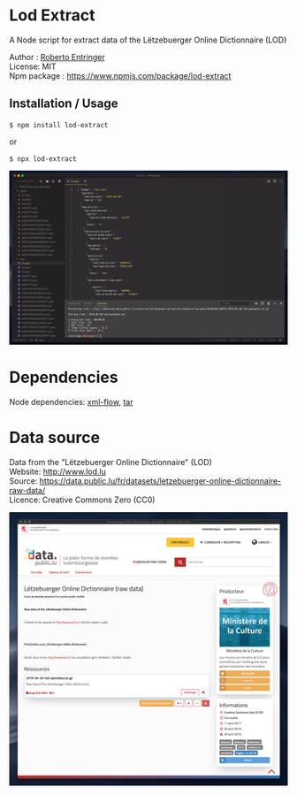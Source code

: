 # Lod Extract

A Node script for extract data of the Lëtzebuerger Online Dictionnaire (LOD)

Author : [Roberto Entringer](https://robertoentringer.com)  
License: MIT  
Npm package : https://www.npmjs.com/package/lod-extract   

## Installation / Usage

```shell
$ npm install lod-extract
```
or

```shell
$ npx lod-extract
```

[![screenshot2.png](screenshot2.png?raw=true)](screenshot2.png?raw=true)

# Dependencies

Node dependencies: [xml-flow](https://www.npmjs.com/package/xml-flow), [tar](https://www.npmjs.com/package/tar)

# Data source

Data from the "Lëtzebuerger Online Dictionnaire" (LOD)  
Website: http://www.lod.lu  
Source: https://data.public.lu/fr/datasets/letzebuerger-online-dictionnaire-raw-data/  
Licence: Creative Commons Zero (CC0)

[![screenshot.png](screenshot.png?raw=true)](https://data.public.lu/fr/datasets/letzebuerger-online-dictionnaire-raw-data/)

